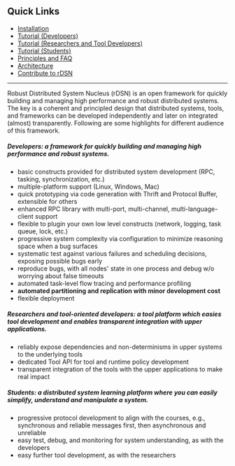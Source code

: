 
## Quick Links

* [Installation](https://github.com/Microsoft/rDSN/wiki/Installation)
* [Tutorial (Developers)](https://github.com/Microsoft/rDSN/wiki/Tutorial-D)
* [Tutorial (Researchers and Tool Developers)](https://github.com/Microsoft/rDSN/wiki/Tutorial-R)
* [Tutorial (Students)](https://github.com/Microsoft/rDSN/wiki/Tutorial-S)
* [Principles and FAQ](https://github.com/Microsoft/rDSN/wiki/Principles)
* [Architecture](https://github.com/Microsoft/rDSN/wiki/Architecture)
* [Contribute to rDSN](https://github.com/Microsoft/rDSN/wiki/Contribute)

***

Robust Distributed System Nucleus (rDSN) is an open framework for quickly building and managing high performance and robust distributed systems. The key is a coherent and principled design that distributed systems, tools, and frameworks can be developed independently and later on integrated (almost) transparently. Following are some highlights for different audience of this framework. 

##### Developers: a framework for quickly building and managing high performance and robust systems.

* basic constructs provided for distributed system development (RPC, tasking, synchronization, etc.)
* multiple-platform support (Linux, Windows, Mac)
* quick prototyping via code generation with Thrift and Protocol Buffer, extensible for others
* enhanced RPC library with multi-port, multi-channel, multi-language-client support
* flexible to plugin your own low level constructs (network, logging, task queue, lock, etc.)
* progressive system complexity via configuration to minimize reasoning space when a bug surfaces
* systematic test against various failures and scheduling decisions, exposing possible bugs early
* reproduce bugs, with all nodes' state in one process and debug w/o worrying about false timeouts
* automated task-level flow tracing and performance profiling
* **automated partitioning and replication with minor development cost**
* flexible deployment

##### Researchers and tool-oriented developers: a tool platform which easies tool development and enables transparent integration with upper applications.

* reliably expose dependencies and non-determinisms in upper systems to the underlying tools
* dedicated Tool API for tool and runtime policy development
* transparent integration of the tools with the upper applications to make real impact

##### Students: a distributed system learning platform where you can easily simplify, understand and manipulate a system.

* progressive protocol development to align with the courses, e.g., synchronous and reliable messages first, then asynchronous and unreliable 
* easy test, debug, and monitoring for system understanding, as with the developers
* easy further tool development, as with the researchers
